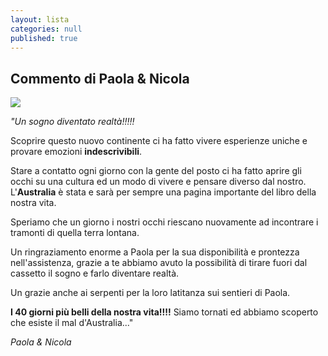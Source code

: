 ```yaml
---
layout: lista
categories: null
published: true
---
```




## Commento di Paola & Nicola

![]({{site.baseurl}}/images/SAM_3753.JPG)


_"Un sogno diventato realtà!!!!!_

Scoprire questo nuovo continente ci ha fatto vivere esperienze uniche e provare emozioni **indescrivibili**.

Stare a contatto ogni giorno con la gente del posto ci ha fatto aprire gli occhi su una cultura ed un modo di vivere e pensare diverso dal nostro.
L'**Australia** è stata e sarà per sempre una pagina importante del libro della nostra vita.

Speriamo che un giorno i nostri occhi riescano nuovamente ad incontrare i tramonti di quella terra lontana.

Un ringraziamento enorme a Paola per la sua disponibilità e prontezza nell'assistenza, grazie a te abbiamo avuto la possibilità di tirare fuori dal cassetto il sogno e farlo diventare realtà.

Un grazie anche ai serpenti per la loro latitanza sui sentieri di Paola.

**I 40 giorni più belli della nostra vita!!!!**
Siamo tornati ed abbiamo scoperto che esiste il mal d'Australia..."

_Paola & Nicola_